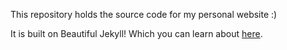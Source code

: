 This repository holds the source code for my personal website :)

It is built on Beautiful Jekyll! Which you can learn about [here](https://beautifuljekyll.com).